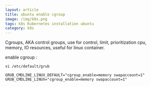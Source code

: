 ```yaml
---
layout: article
title: ubuntu enable cgroup
image: /img/k8s.png
tags: k8s Kubernetes installation ubuntu
category: k8s
---
```


Cgroups, AKA control groups, use for control, limit, prioritization  cpu, memory, IO resources, useful for linux container. 

enable cgroup :

```
vi /etc/default/grub
```

```
GRUB_CMDLINE_LINUX_DEFAULT="cgroup_enable=memory swapaccount=1"
GRUB_CMDLINE_LINUX="cgroup_enable=memory swapaccount=1"
```
